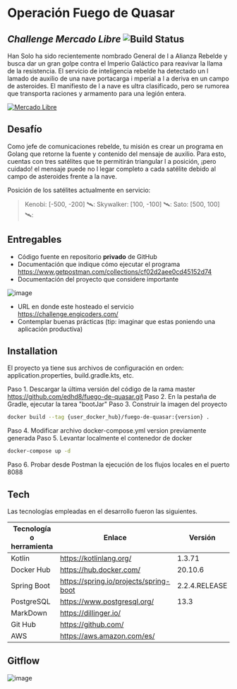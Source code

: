# Operación Fuego de Quasar
## _Challenge Mercado Libre_ ![Build Status](https://travis-ci.org/joemccann/dillinger.svg?branch=master)

Han Solo ha sido recientemente nombrado General de l a Alianza Rebelde y busca dar un gran golpe contra el Imperio Galáctico para reavivar la llama de la resistencia. El servicio de inteligencia rebelde ha detectado un l lamado de auxilio de una nave portacarga i mperial a l a deriva en un campo de asteroides. El manifiesto de l a nave es ultra clasificado, pero se rumorea que transporta raciones y armamento para una legión entera.

[![Mercado Libre](https://http2.mlstatic.com/frontend-assets/ui-navigation/5.14.5/mercadolibre/180x180.png)](https://www.mercadolibre.com.mx/)

## Desafío

Como jefe de comunicaciones rebelde, tu misión es crear un programa en Golang que retorne la fuente y contenido del mensaje de auxilio. Para esto, cuentas con tres satélites que te permitirán triangular l a posición, ¡pero cuidado! el mensaje puede no l legar completo a cada satélite debido al campo de asteroides frente a la nave.

Posición de los satélites actualmente en servicio:

> Kenobi: [-500, -200] 🛰️:
> Skywalker: [100, -100] 🛰️:
> Sato: [500, 100] 🛰️:

## Entregables

- Código fuente en repositorio **privado** de GitHub
- Documentación que indique cómo ejecutar el programa https://www.getpostman.com/collections/cf02d2aee0cd45152d74
- Documentación del proyecto que considere importante

![image](https://user-images.githubusercontent.com/67127741/120262871-34000e80-c260-11eb-9f2d-bb72743308fe.png)

- URL en donde este hosteado el servicio https://challenge.engicoders.com/
- Contemplar buenas prácticas (tip: imaginar que estas poniendo una aplicación productiva)

## Installation

El proyecto ya tiene sus archivos de configuración en orden: application.properties, build.gradle.kts, etc.

Paso 1. Descargar la última versión del código de la rama master https://github.com/edhd8/fuego-de-quasar.git
Paso 2. En la pestaña de Gradle, ejecutar la tarea "bootJar"
Paso 3. Construir la imagen del proyecto

```sh
docker build --tag {user_docker_hub}/fuego-de-quasar:{version} .
```
Paso 4. Modificar archivo docker-compose.yml version previamente generada
Paso 5. Levantar localmente el contenedor de docker

```sh
docker-compose up -d
```

Paso 6. Probar desde Postman la ejecución de los flujos locales en el puerto 8088

## Tech

Las tecnologías empleadas en el desarrollo fueron las siguientes.

| Tecnología o herramienta | Enlace | Versión |
| ------ | ------ | ------ |
| Kotlin | https://kotlinlang.org/ | 1.3.71 |
| Docker Hub | https://hub.docker.com/ | 20.10.6 |
| Spring Boot | https://spring.io/projects/spring-boot | 2.2.4.RELEASE |
| PostgreSQL | https://www.postgresql.org/ | 13.3 |
| MarkDown | https://dillinger.io/ | |
| Git Hub | https://github.com/ | |
| AWS | https://aws.amazon.com/es/ | |

## Gitflow

![image](https://user-images.githubusercontent.com/67127741/120264051-935f1e00-c262-11eb-812a-7a65c24654c0.png)

